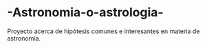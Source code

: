 # -Astronomia-o-astrologia-
Proyecto acerca de hipótesis comunes e interesantes en materia de astronomía.
